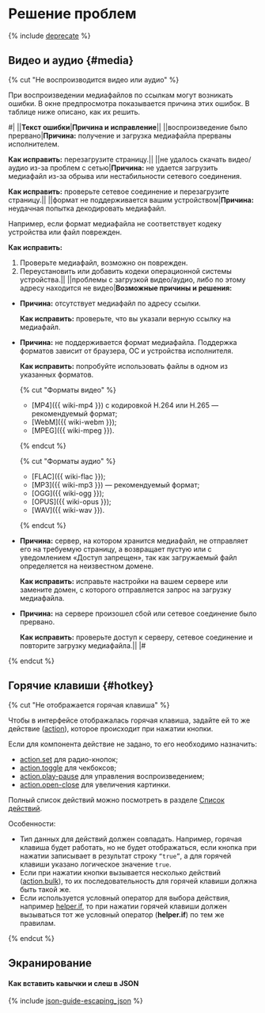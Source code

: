 # Решение проблем

{% include [deprecate](../../_includes/deprecate.md) %}

## Видео и аудио {#media}

{% cut "Не воспроизводится видео или аудио" %}

При воспроизведении медиафайлов по ссылкам могут возникать ошибки. В окне предпросмотра показывается причина этих ошибок. В таблице ниже описано, как их решить.

#|
||**Текст ошибки**|**Причина и исправление**||
||воспроизведение было прервано|**Причина:** получение и загрузка медиафайла прерваны исполнителем.

**Как исправить:** перезагрузите страницу.||
||не удалось скачать видео/аудио из-за проблем с сетью|**Причина:** не удается загрузить медиафайл из-за обрыва или нестабильности сетевого соединения.

**Как исправить:** проверьте сетевое соединение и перезагрузите страницу.||
||формат не поддерживается вашим устройством|**Причина:** неудачная попытка декодировать медиафайл.

Например, если формат медиафайла не соответствует кодеку устройства или файл поврежден.

**Как исправить:**
1. Проверьте медиафайл, возможно он поврежден.
1. Переустановить или добавить кодеки операционной системы устройства.||
||проблемы с загрузкой видео/аудио, либо по этому адресу находится не видео|**Возможные причины и решения:**
- **Причина:** отсутствует медиафайл по адресу ссылки.

  **Как исправить:** проверьте, что вы указали верную ссылку на медиафайл.

- **Причина:** не поддерживается формат медиафайла. Поддержка форматов зависит от браузера, ОС и устройства исполнителя.

  **Как исправить:** попробуйте использовать файлы в одном из указанных форматов.

  {% cut "Форматы видео" %}

    - [MP4]({{ wiki-mp4 }}) с кодировкой H.264 или H.265 — рекомендуемый формат;
    - [WebM]({{ wiki-webm }});
    - [MPEG]({{ wiki-mpeg }}).

  {% endcut %}

  {% cut "Форматы аудио" %}

    - [FLAC]({{ wiki-flac }});
    - [MP3]({{ wiki-mp3 }}) — рекомендуемый формат;
    - [OGG]({{ wiki-ogg }});
    - [OPUS]({{ wiki-opus }});
    - [WAV]({{ wiki-wav }}).

  {% endcut %}

- **Причина:** сервер, на котором хранится медиафайл, не отправляет его на требуемую страницу, а возвращает пустую или с уведомлением «Доступ запрещен», так как загружаемый файл определяется на неизвестном домене.

  **Как исправить:** исправьте настройки на вашем сервере или замените домен, с которого отправляется запрос на загрузку медиафайла.

- **Причина:** на сервере произошел сбой или сетевое соединение было прервано.

  **Как исправить:** проверьте доступ к серверу, сетевое соединение и повторите загрузку медиафайла.||
|#

{% endcut %}

## Горячие клавиши {#hotkey}

{% cut "Не отображается горячая клавиша" %}

Чтобы в интерфейсе отображалась горячая клавиша, задайте ей то же действие ([action](../reference/actions.md)), которое происходит при нажатии кнопки.

Если для компонента действие не задано, то его необходимо назначить:
- [action.set](../reference/action.set.md) для радио-кнопок;
- [action.toggle](../reference/action.toggle.md) для чекбоксов;
- [action.play-pause](../reference/action.play-pause.md) для управления воспроизведением;
- [action.open-close](../reference/action.open-close.md) для увеличения картинки.

Полный список действий можно посмотреть в разделе [Список действий](../reference/actions.md).

Особенности:

- Тип данных для действий должен совпадать. Например, горячая клавиша будет работать, но не будет отображаться, если кнопка при нажатии записывает в результат строку `“true”`, а для горячей клавиши указано логическое значение `true`.
- Если при нажатии кнопки вызывается несколько действий ([action.bulk](../reference/action.bulk.md)), то их последовательность для горячей клавиши должна быть такой же.
- Если используется условный оператор для выбора действия, например [helper.if](../reference/helper.if.md), то при нажатии горячей клавиши должен вызываться тот же условный оператор (**helper.if**) по тем же правилам.

{% endcut %}

## Экранирование

#### Как вставить кавычки и слеш в JSON

{% include [json-guide-escaping_json](../_includes/quickstart/id-json-guide/escaping_json.md) %}
